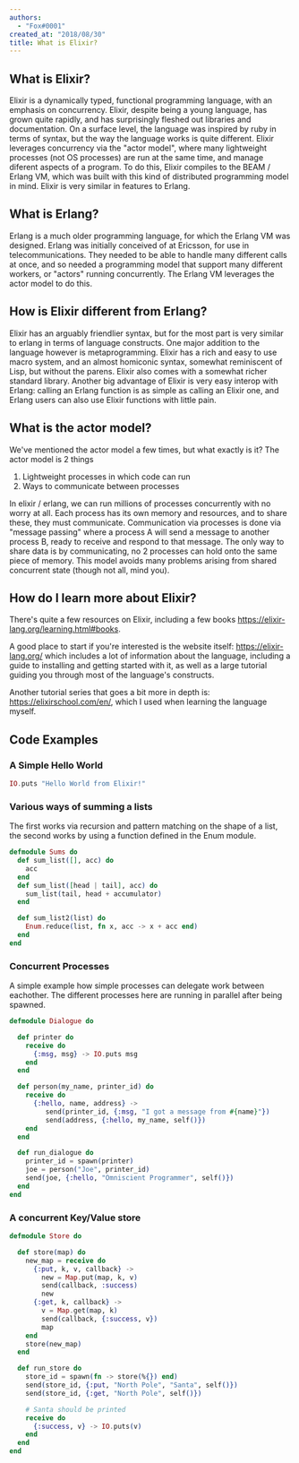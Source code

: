```yaml
---
authors:
  - "Fox#0001"
created_at: "2018/08/30"
title: What is Elixir?
---
```


## What is Elixir?

Elixir is a dynamically typed, functional programming language, with an emphasis on concurrency.
Elixir, despite being a young language, has grown quite rapidly, and has surprisingly fleshed out libraries and documentation.
On a surface level, the language was inspired by ruby in terms of syntax, but the way the language works is quite different.
Elixir leverages concurrency via the "actor model", where many lightweight processes (not OS processes) are run at the same time, and manage diferent aspects of a program.
To do this, Elixir compiles to the BEAM / Erlang VM, which was built with this kind of distributed programming model in mind. Elixir is very similar in features to Erlang.

## What is Erlang?

Erlang is a much older programming language, for which the Erlang VM was designed. Erlang was initially conceived of at Ericsson, for use in telecommunications. They needed to be able to handle many different calls at once, and so needed a programming model that support many different workers, or "actors" running concurrently.
The Erlang VM leverages the actor model to do this.

## How is Elixir different from Erlang?

Elixir has an arguably friendlier syntax, but for the most part is very similar to erlang in terms of language constructs.
One major addition to the language however is metaprogramming. Elixir has a rich and easy to use macro system, and an almost homiconic syntax, somewhat reminiscent of Lisp, but without the parens. Elixir also comes with a somewhat richer standard library. Another big advantage of Elixir is very easy interop with Erlang: calling an Erlang function is as simple as calling an Elixir one, and Erlang users can also use Elixir functions with little pain.

## What is the actor model?

We've mentioned the actor model a few times, but what exactly is it?
The actor model is 2 things

1. Lightweight processes in which code can run
2. Ways to communicate between processes

In elixir / erlang, we can run millions of processes concurrently with no worry at all. Each process has its own memory and resources, and to share these, they must communicate. Communication via processes is done via "message passing" where a process A will send a message to another process B, ready to receive and respond to that message. The only way to share data is by communicating, no 2 processes can hold onto the same piece of memory. This model avoids many problems arising from shared concurrent state (though not all, mind you).

## How do I learn more about Elixir?

There's quite a few resources on Elixir, including a few books https://elixir-lang.org/learning.html#books.

A good place to start if you're interested is the website itself: https://elixir-lang.org/ which includes a lot of information about the language, including a guide to installing and getting started with it, as well as a large tutorial guiding you through most of the language's constructs.

Another tutorial series that goes a bit more in depth is: https://elixirschool.com/en/, which I used when learning the language myself.

## Code Examples

### A Simple Hello World

```elixir
IO.puts "Hello World from Elixir!"
```

### Various ways of summing a lists

The first works via recursion and pattern matching on the shape of a list, the second works by using a function defined in the Enum module.

```elixir
defmodule Sums do
  def sum_list([], acc) do
    acc
  end
  def sum_list([head | tail], acc) do
    sum_list(tail, head + accumulator)
  end

  def sum_list2(list) do
    Enum.reduce(list, fn x, acc -> x + acc end)
  end
end
```

### Concurrent Processes

A simple example how simple processes can delegate work between eachother. The different processes here are running in parallel after being spawned.

```elixir
defmodule Dialogue do

  def printer do
    receive do
      {:msg, msg} -> IO.puts msg
    end
  end

  def person(my_name, printer_id) do
    receive do
      {:hello, name, address} ->
         send(printer_id, {:msg, "I got a message from #{name}"})
         send(address, {:hello, my_name, self()})
    end
  end

  def run_dialogue do
    printer_id = spawn(printer)
    joe = person("Joe", printer_id)
    send(joe, {:hello, "Omniscient Programmer", self()})
  end
end
```

### A concurrent Key/Value store

```elixir
defmodule Store do

  def store(map) do
    new_map = receive do
      {:put, k, v, callback} ->
        new = Map.put(map, k, v)
        send(callback, :success)
        new
      {:get, k, callback} ->
        v = Map.get(map, k)
        send(callback, {:success, v})
        map
    end
    store(new_map)
  end

  def run_store do
    store_id = spawn(fn -> store(%{}) end)
    send(store_id, {:put, "North Pole", "Santa", self()})
    send(store_id, {:get, "North Pole", self()})

    # Santa should be printed
    receive do
      {:success, v} -> IO.puts(v)
    end
  end
end
```
